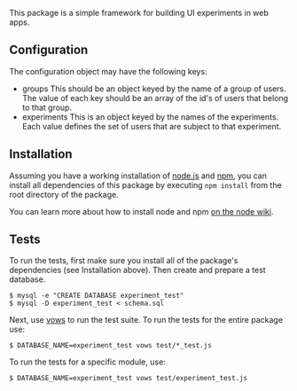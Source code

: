 This package is a simple framework for building UI experiments in web apps.

## Configuration

The configuration object may have the following keys:

  - groups          This should be an object keyed by the name of a group of
                    users. The value of each key should be an array of the id's
                    of users that belong to that group.
  - experiments     This is an object keyed by the names of the experiments.
                    Each value defines the set of users that are subject to that
                    experiment.

## Installation

Assuming you have a working installation of [node.js](http://nodejs.org/) and
[npm](http://npmjs.org/), you can install all dependencies of this package by
executing `npm install` from the root directory of the package.

You can learn more about how to install node and npm [on the node wiki](https://github.com/joyent/node/wiki/Installation).

## Tests

To run the tests, first make sure you install all of the package's dependencies
(see Installation above). Then create and prepare a test database.

    $ mysql -e "CREATE DATABASE experiment_test"
    $ mysql -D experiment_test < schema.sql

Next, use [vows](http://vowsjs.org/) to run the test suite. To run the tests for
the entire package use:

    $ DATABASE_NAME=experiment_test vows test/*_test.js

To run the tests for a specific module, use:

    $ DATABASE_NAME=experiment_test vows test/experiment_test.js
